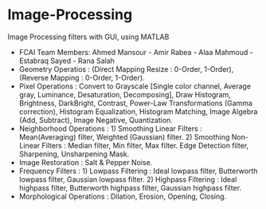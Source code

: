 # Image-Processing
Image Processing filters with GUI, using MATLAB
- FCAI Team Members: Ahmed Mansour - Amir Rabea - Alaa Mahmoud - Estabraq Sayed - Rana Salah
- Geometry Operatios : (Direct Mapping Resize : 0-Order, 1-Order), (Reverse Mapping : 0-Order, 1-Order).
- Pixel Operations : Convert to Grayscale [Single color channel, Average gray, Luminance, Desaturation, Decomposing],
                     Draw Histogram, Brightness, DarkBright, Contrast, Power-Law Transformations (Gamma correction), Histogram Equalization,
                     Histogram Matching, Image Algebra (Add, Subtract), Image Negative, Quantization.
- Neighborhood Operations : 1) Smoothing Linear Filters : Mean(Averaging) filter, Weighted (Gaussian) filter.
                            2) Smoothing Non-Linear Filters : Median filter, Min filter, Max filter.
                               Edge Detection filter, Sharpening, Unsharpening Mask.
- Image Restoration : Salt & Pepper Noise.
- Frequency Filters : 1) Lowpass Filtering : Ideal lowpass filter, Butterworth lowpass filter, Gaussian lowpass filter.
                      2) Highpass Filtering : Ideal highpass filter, Butterworth highpass filter, Gaussian highpass filter.
- Morphological Operations : Dilation, Erosion, Opening, Closing.
  
